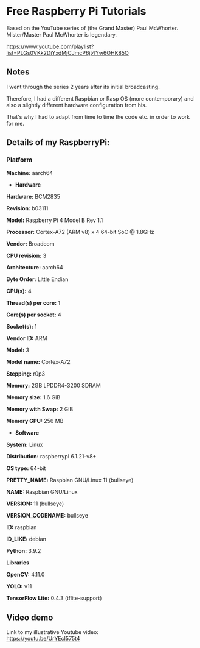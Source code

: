 # Free Raspberry Pi Tutorials

Based on the YouTube series of (the Grand Master) Paul McWhorter. Mister/Master Paul McWhorter is legendary.

<https://www.youtube.com/playlist?list=PLGs0VKk2DiYxdMjCJmcP6jt4Yw6OHK85O>

## Notes

I went through the series 2 years after its initial broadcasting.

Therefore, I had a different Raspbian or Rasp OS (more contemporary) and also a slightly different hardware configuration from his.

That's why I had to adapt from time to time the code etc. in order to work for me.
##
## Details of my RaspberryPi:

### Platform                                                                         
**Machine:** aarch64                                                                   

* **Hardware**

**Hardware:** BCM2835

**Revision:** b03111

**Model:** Raspberry Pi 4 Model B Rev 1.1

**Processor:** Cortex-A72 (ARM v8) x 4 64-bit SoC @ 1.8GHz

**Vendor:** Broadcom

**CPU revision:** 3

**Architecture:** aarch64

**Byte Order:** Little Endian

**CPU(s):** 4

**Thread(s) per core:** 1

**Core(s) per socket:** 4

**Socket(s):** 1

**Vendor ID:** ARM

**Model:** 3

**Model name:** Cortex-A72

**Stepping:** r0p3

**Memory:** 2GB LPDDR4-3200 SDRAM

**Memory size:** 1.6 GiB

**Memory with Swap:**  2 GiB

**Memory GPU:** 256 MB

* **Software**

**System:** Linux
  
**Distribution:** raspberrypi 6.1.21-v8+

**OS type:** 64-bit

**PRETTY_NAME:** Raspbian GNU/Linux 11 (bullseye)

**NAME:** Raspbian GNU/Linux

**VERSION:** 11 (bullseye)

**VERSION_CODENAME:** bullseye

**ID:** raspbian

**ID_LIKE:** debian

**Python:** 3.9.2


**Libraries**

**OpenCV:** 4.11.0

**YOLO:** v11

**TensorFlow Lite:** 0.4.3 (tflite-support)
  
  
## Video demo
Link to my illustrative Youtube video:  
https://youtu.be/UrYEcI575t4
